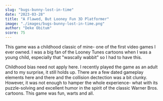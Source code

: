 ```yaml
---
slug: "bugs-bunny-lost-in-time"
date: "2023-03-28"
title: "A Flawed, But Looney Fun 3D Platformer"
image: "./images/bugs-bunny-lost-in-time.png"
author: "Deke Obitum"
score: 75
---
```

This game was a childhood classic of mine- one of the first video games I ever owned. I was a big fan of the Looney Tunes cartoons when I was a young child, especially that "wascally wabbit" so I had to have this.

Childhood bias need not apply here. I recently played the game as an adult and to my surprise, it still holds up. There are a few dated gameplay elements here and there and the collision dectection was a bit clunky. However, it was not enough to hamper the whole experience- what with its puzzle-solving and excellent humor in the spirit of the classic Warner Bros. cartoons. This game was fun, warts and all.
